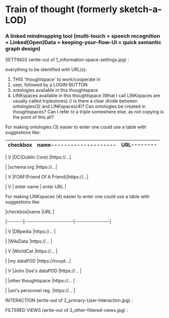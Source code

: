 # Train of thought (formerly sketch-a-LOD)

### A linked mindmapping tool (multi-touch + speech recognition + Linked(Open)Data + keeping-your-flow-UI = quick semantic graph design)


SETTINGS (write-out of 1_information-space-settings.jpg) :

everything to be identified with URL(s):
1. THIS 'thoughtspace' to work/cooperate in
2. user, followed by a LOGIN-BUTTON
3. ontologies available in this thoughtspace
4. LINKspaces available in this thoughtspace (What I call LINKspaces are usually called triplestores)
// is there a clear divide between ontologies(3) and LINKspaces(4)? Can ontologies be created in thoughtspaces? Can I refer to a triple somewhere else, as not copying is the point of this all?

For making ontologies (3) easier to enter one could use a table with suggestions like:

|checkbox|name--------------------|URL--------|
|--------|------------------------|-----------|

|      V |DC(Dublin Core)         |https://...|

|        |schema.org              |https://...|

|      V |FOAF(Friend Of A Friend)|https://...|

|      V | enter name             | enter URL |

For making LINKspaces (4) easier to enter one could use a table with suggestions like:

|checkbox|name                    |URL              |

|--------|------------------------|-----------------|

|      V |DBpedia                 |https://...      |

|        |WikiData                |https://...      |

|      V |WorldCat                |https://...      |

|        |my dataPOD              |https://inrupt...|

|      V |John Doe's dataPOD      |https://...      |

|        |other thoughtspace      |https://...      |

|        |uni's personnel reg.    |https://...      |


INTERACTION (write-out of 2_primary-User-Interaction.jpg) :


FILTERED VIEWS (write-out of 3_other-filtered-views.jpg) :
